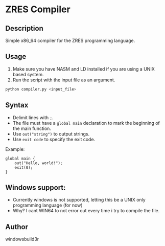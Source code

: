 # ZRES Compiler

## Description
Simple x86_64 compiler for the ZRES programming language.

## Usage
1. Make sure you have NASM and LD installed if you are using a UNIX based system.
2. Run the script with the input file as an argument.

```bash
python compiler.py <input_file>
```

## Syntax
- Delimit lines with `;`.
- The file must have a `global main` declaration to mark the beginning of the main function.
- Use `out("string")` to output strings.
- Use `exit code` to specify the exit code.

Example:
```plaintext
global main {
    out("Hello, world!");
    exit(0);
}
```

## Windows support:
- Currently windows is not supported, letting this be a UNIX only programming language (for now)
- Why? I cant WIN64 to not error out every time i try to compile the file.

## Author
windowsbuild3r
